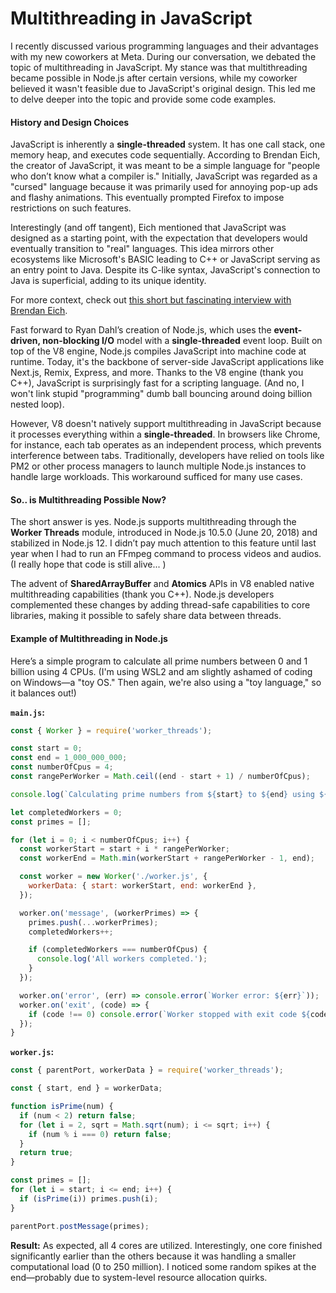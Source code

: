 # Multithreading in JavaScript

I recently discussed various programming languages and their advantages with my new coworkers at Meta. During our conversation, we debated the topic of multithreading in JavaScript. My stance was that multithreading became possible in Node.js after certain versions, while my coworker believed it wasn't feasible due to JavaScript's original design. This led me to delve deeper into the topic and provide some code examples.

#### History and Design Choices

JavaScript is inherently a **single-threaded** system. It has one call stack, one memory heap, and executes code sequentially. According to Brendan Eich, the creator of JavaScript, it was meant to be a simple language for "people who don’t know what a compiler is." Initially, JavaScript was regarded as a "cursed" language because it was primarily used for annoying pop-up ads and flashy animations. This eventually prompted Firefox to impose restrictions on such features.

Interestingly (and off tangent), Eich mentioned that JavaScript was designed as a starting point, with the expectation that developers would eventually transition to "real" languages. This idea mirrors other ecosystems like Microsoft's BASIC leading to C++ or JavaScript serving as an entry point to Java. Despite its C-like syntax, JavaScript's connection to Java is superficial, adding to its unique identity.

For more context, check out [this short but fascinating interview with Brendan Eich](https://www.youtube.com/watch?v=IPxQ9kEaF8c).

Fast forward to Ryan Dahl’s creation of Node.js, which uses the **event-driven, non-blocking I/O** model with a **single-threaded** event loop. Built on top of the V8 engine, Node.js compiles JavaScript into machine code at runtime. Today, it's the backbone of server-side JavaScript applications like Next.js, Remix, Express, and more. Thanks to the V8 engine (thank you C++), JavaScript is surprisingly fast for a scripting language. (And no, I won't link stupid "programming" dumb ball bouncing around doing billion nested loop).

However, V8 doesn't natively support multithreading in JavaScript because it processes everything within a **single-threaded**. In browsers like Chrome, for instance, each tab operates as an independent process, which prevents interference between tabs. Traditionally, developers have relied on tools like PM2 or other process managers to launch multiple Node.js instances to handle large workloads. This workaround sufficed for many use cases.

#### So.. is Multithreading Possible Now?

The short answer is yes. Node.js supports multithreading through the **Worker Threads** module, introduced in Node.js 10.5.0 (June 20, 2018) and stabilized in Node.js 12. I didn’t pay much attention to this feature until last year when I had to run an FFmpeg command to process videos and audios. (I really hope that code is still alive... ) 

The advent of **SharedArrayBuffer** and **Atomics** APIs in V8 enabled native multithreading capabilities (thank you C++). Node.js developers complemented these changes by adding thread-safe capabilities to core libraries, making it possible to safely share data between threads.

#### Example of Multithreading in Node.js

Here’s a simple program to calculate all prime numbers between 0 and 1 billion using 4 CPUs. (I'm using WSL2 and am slightly ashamed of coding on Windows—a "toy OS." Then again, we're also using a "toy language," so it balances out!)

**`main.js`:**
```javascript
const { Worker } = require('worker_threads');

const start = 0;
const end = 1_000_000_000;
const numberOfCpus = 4;
const rangePerWorker = Math.ceil((end - start + 1) / numberOfCpus);

console.log(`Calculating prime numbers from ${start} to ${end} using ${numberOfCpus} workers...`);

let completedWorkers = 0;
const primes = [];

for (let i = 0; i < numberOfCpus; i++) {
  const workerStart = start + i * rangePerWorker;
  const workerEnd = Math.min(workerStart + rangePerWorker - 1, end);

  const worker = new Worker('./worker.js', {
    workerData: { start: workerStart, end: workerEnd },
  });

  worker.on('message', (workerPrimes) => {
    primes.push(...workerPrimes);
    completedWorkers++;

    if (completedWorkers === numberOfCpus) {
      console.log('All workers completed.');
    }
  });

  worker.on('error', (err) => console.error(`Worker error: ${err}`));
  worker.on('exit', (code) => {
    if (code !== 0) console.error(`Worker stopped with exit code ${code}`);
  });
}
```

**`worker.js`:**
```javascript
const { parentPort, workerData } = require('worker_threads');

const { start, end } = workerData;

function isPrime(num) {
  if (num < 2) return false;
  for (let i = 2, sqrt = Math.sqrt(num); i <= sqrt; i++) {
    if (num % i === 0) return false;
  }
  return true;
}

const primes = [];
for (let i = start; i <= end; i++) {
  if (isPrime(i)) primes.push(i);
}

parentPort.postMessage(primes);
```

**Result:**
As expected, all 4 cores are utilized. Interestingly, one core finished significantly earlier than the others because it was handling a smaller computational load (0 to 250 million). I noticed some random spikes at the end—probably due to system-level resource allocation quirks.
